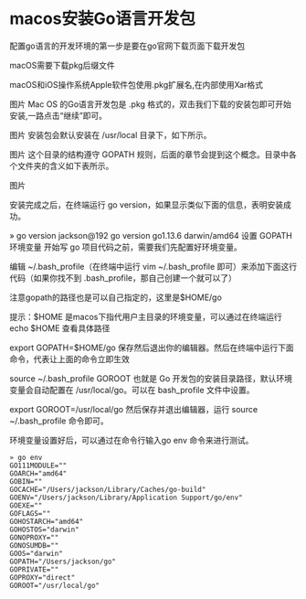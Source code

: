 # macos安装Go语言开发包
配置go语言的开发环境的第一步是要在go官网下载页面下载开发包

macOS需要下载pkg后缀文件

macOS和iOS操作系统Apple软件包使用.pkg扩展名,在内部使用Xar格式

图片
Mac OS 的Go语言开发包是 .pkg 格式的，双击我们下载的安装包即可开始安装,一路点击“继续”即可。

图片
安装包会默认安装在 /usr/local 目录下，如下所示。

图片
这个目录的结构遵守 GOPATH 规则，后面的章节会提到这个概念。目录中各个文件夹的含义如下表所示。

图片

安装完成之后，在终端运行 go version，如果显示类似下面的信息，表明安装成功。

» go version                                                                                                                                                                          jackson@192
go version go1.13.6 darwin/amd64
设置 GOPATH 环境变量
开始写 go 项目代码之前，需要我们先配置好环境变量。

编辑 ~/.bash_profile（在终端中运行 vim ~/.bash_profile 即可）来添加下面这行代码（如果你找不到 .bash_profile，那自己创建一个就可以了）

注意gopath的路径也是可以自己指定的，这里是$HOME/go

提示：$HOME 是macos下指代用户主目录的环境变量，可以通过在终端运行 echo $HOME 查看具体路径

export GOPATH=$HOME/go
保存然后退出你的编辑器。然后在终端中运行下面命令，代表让上面的命令立即生效

source ~/.bash_profile
GOROOT 也就是 Go 开发包的安装目录路径，默认环境变量会自动配置在 /usr/local/go。可以在 bash_profile 文件中设置。

export GOROOT=/usr/local/go
然后保存并退出编辑器，运行 source ~/.bash_profile 命令即可。

环境变量设置好后，可以通过在命令行输入go env 命令来进行测试。

```
» go env
GO111MODULE=""
GOARCH="amd64"
GOBIN=""
GOCACHE="/Users/jackson/Library/Caches/go-build"
GOENV="/Users/jackson/Library/Application Support/go/env"
GOEXE=""
GOFLAGS=""
GOHOSTARCH="amd64"
GOHOSTOS="darwin"
GONOPROXY=""
GONOSUMDB=""
GOOS="darwin"
GOPATH="/Users/jackson/go"
GOPRIVATE=""
GOPROXY="direct"
GOROOT="/usr/local/go"
```